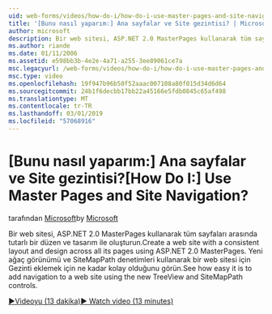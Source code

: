 ```yaml
---
uid: web-forms/videos/how-do-i/how-do-i-use-master-pages-and-site-navigation
title: '[Bunu nasıl yaparım:] Ana sayfalar ve Site gezintisi? | Microsoft Docs'
author: microsoft
description: Bir web sitesi, ASP.NET 2.0 MasterPages kullanarak tüm sayfaları arasında tutarlı bir düzen ve tasarım ile oluşturun. Gezinti için bir web sitesi eklemek için ne kadar kolay olduğunu görün...
ms.author: riande
ms.date: 01/11/2006
ms.assetid: e598bb3b-4e2e-4a71-a255-3ee89061ce7a
msc.legacyurl: /web-forms/videos/how-do-i/how-do-i-use-master-pages-and-site-navigation
msc.type: video
ms.openlocfilehash: 19f947b96b50f52aaac007108a80f015d34d6d64
ms.sourcegitcommit: 24b1f6decbb17bb22a45166e5fdb0845c65af498
ms.translationtype: MT
ms.contentlocale: tr-TR
ms.lasthandoff: 03/01/2019
ms.locfileid: "57068916"
---
```

<a name="how-do-i-use-master-pages-and-site-navigation"></a><span data-ttu-id="cc192-105">[Bunu nasıl yaparım:] Ana sayfalar ve Site gezintisi?</span><span class="sxs-lookup"><span data-stu-id="cc192-105">[How Do I:] Use Master Pages and Site Navigation?</span></span>
====================
<span data-ttu-id="cc192-106">tarafından [Microsoft](https://github.com/microsoft)</span><span class="sxs-lookup"><span data-stu-id="cc192-106">by [Microsoft](https://github.com/microsoft)</span></span>

<span data-ttu-id="cc192-107">Bir web sitesi, ASP.NET 2.0 MasterPages kullanarak tüm sayfaları arasında tutarlı bir düzen ve tasarım ile oluşturun.</span><span class="sxs-lookup"><span data-stu-id="cc192-107">Create a web site with a consistent layout and design across all its pages using ASP.NET 2.0 MasterPages.</span></span> <span data-ttu-id="cc192-108">Yeni ağaç görünümü ve SiteMapPath denetimleri kullanarak bir web sitesi için Gezinti eklemek için ne kadar kolay olduğunu görün.</span><span class="sxs-lookup"><span data-stu-id="cc192-108">See how easy it is to add navigation to a web site using the new TreeView and SiteMapPath controls.</span></span>

[<span data-ttu-id="cc192-109">&#9654;Videoyu (13 dakika)</span><span class="sxs-lookup"><span data-stu-id="cc192-109">&#9654; Watch video (13 minutes)</span></span>](https://channel9.msdn.com/Blogs/ASP-NET-Site-Videos/how-do-i-use-master-pages-and-site-navigation)

